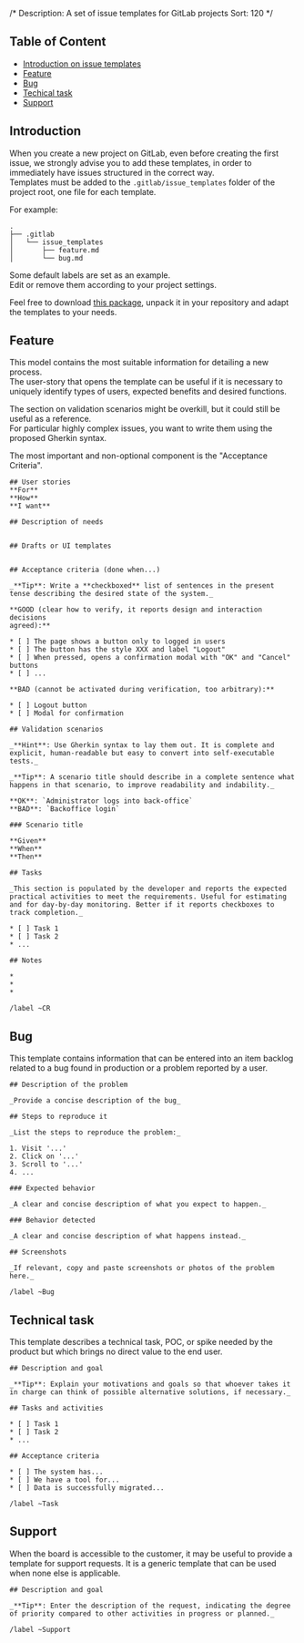 /*
Description: A set of issue templates for GitLab projects
Sort: 120
*/

## Table of Content

- [Introduction on issue templates](#introduction)
- [Feature](#feature)
- [Bug](#bug)
- [Techical task](#technical-task)
- [Support](#support)

## Introduction
When you create a new project on GitLab, even before creating the first issue, we strongly advise you to add these templates, in order to immediately have issues structured in the correct way.  
Templates must be added to the `.gitlab/issue_templates` folder of the project root, one file for each template.

For example:
```
.
├── .gitlab
│   └── issue_templates
│       ├── feature.md
│       └── bug.md
```

Some default labels are set as an example.  
Edit or remove them according to your project settings.

Feel free to download [this package](/downloads/issue_templates.tar.gz), unpack it in your repository and adapt the templates to your needs.

## Feature

This model contains the most suitable information for detailing a new process.  
The user-story that opens the template can be useful if it is necessary to uniquely identify types of users, expected benefits and desired functions.

The section on validation scenarios might be overkill, but it could still be useful as a reference.  
For particular highly complex issues, you want to write them using the proposed Gherkin syntax.

The most important and non-optional component is the "Acceptance Criteria".

```
## User stories
**For**
**How**
**I want**

## Description of needs


## Drafts or UI templates


## Acceptance criteria (done when...)

_**Tip**: Write a **checkboxed** list of sentences in the present tense describing the desired state of the system._

**GOOD (clear how to verify, it reports design and interaction decisions
agreed):**

* [ ] The page shows a button only to logged in users
* [ ] The button has the style XXX and label "Logout"
* [ ] When pressed, opens a confirmation modal with "OK" and "Cancel" buttons
* [ ] ...

**BAD (cannot be activated during verification, too arbitrary):**

* [ ] Logout button
* [ ] Modal for confirmation

## Validation scenarios

_**Hint**: Use Gherkin syntax to lay them out. It is complete and explicit, human-readable but easy to convert into self-executable tests._

_**Tip**: A scenario title should describe in a complete sentence what happens in that scenario, to improve readability and indability._

**OK**: `Administrator logs into back-office`
**BAD**: `Backoffice login`

### Scenario title

**Given**
**When**
**Then**

## Tasks

_This section is populated by the developer and reports the expected practical activities to meet the requirements. Useful for estimating and for day-by-day monitoring. Better if it reports checkboxes to track completion._

* [ ] Task 1
* [ ] Task 2
* ...

## Notes

*
*
*

/label ~CR

```

## Bug

This template contains information that can be entered into an item backlog related to a bug found in production or a problem reported by a user.

```
## Description of the problem

_Provide a concise description of the bug_

## Steps to reproduce it

_List the steps to reproduce the problem:_

1. Visit '...'
2. Click on '...'
3. Scroll to '...'
4. ...

### Expected behavior

_A clear and concise description of what you expect to happen._

### Behavior detected

_A clear and concise description of what happens instead._

## Screenshots

_If relevant, copy and paste screenshots or photos of the problem here._

/label ~Bug

```

## Technical task

This template describes a technical task, POC, or spike needed by the product but which brings no direct value to the end user.

```
## Description and goal

_**Tip**: Explain your motivations and goals so that whoever takes it in charge can think of possible alternative solutions, if necessary._

## Tasks and activities

* [ ] Task 1
* [ ] Task 2
* ...

## Acceptance criteria

* [ ] The system has...
* [ ] We have a tool for...
* [ ] Data is successfully migrated...

/label ~Task

```

## Support

When the board is accessible to the customer, it may be useful to provide a template for support requests.
It is a generic template that can be used when none else is applicable.

```
## Description and goal

_**Tip**: Enter the description of the request, indicating the degree of priority compared to other activities in progress or planned._

/label ~Support

```
